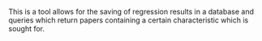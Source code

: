 This is a tool allows for the saving of regression results in a database and queries which  return papers containing a certain characteristic which is sought for.
